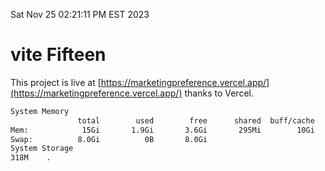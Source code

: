 Sat Nov 25 02:21:11 PM EST 2023

# vite Fifteen


This project is live at [https://marketingpreference.vercel.app/](https://marketingpreference.vercel.app/) thanks to Vercel.

```bash
System Memory
               total        used        free      shared  buff/cache   available
Mem:            15Gi       1.9Gi       3.6Gi       295Mi        10Gi        13Gi
Swap:          8.0Gi          0B       8.0Gi
System Storage
318M	.
```
```bash
